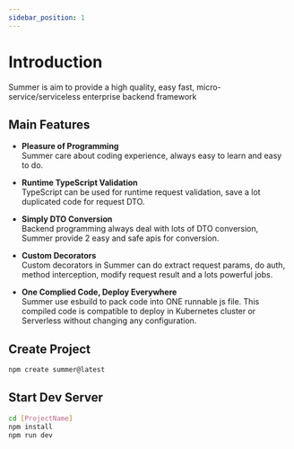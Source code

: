 ```yaml
---
sidebar_position: 1
---
```


# Introduction

Summer is aim to provide a high quality, easy fast, micro-service/serviceless enterprise backend framework

## Main Features

- **Pleasure of Programming**<br/>
  Summer care about coding experience, always easy to learn and easy to do.

- **Runtime TypeScript Validation**<br/>
  TypeScript can be used for runtime request validation, save a lot duplicated code for request DTO.

- **Simply DTO Conversion**<br/>
  Backend programming always deal with lots of DTO conversion, Summer provide 2 easy and safe apis for conversion.

- **Custom Decorators**<br/>
  Custom decorators in Summer can do extract request params, do auth, method interception, modify request result and a lots powerful jobs.

- **One Complied Code, Deploy Everywhere**<br/>
  Summer use esbuild to pack code into ONE runnable js file. This compiled code is compatible to deploy in Kubernetes cluster or Serverless without changing any configuration.


## Create Project

```bash
npm create summer@latest
```

## Start Dev Server

```bash
cd [ProjectName]
npm install
npm run dev
```
